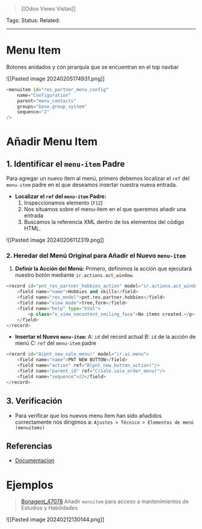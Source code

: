> [[Odoo Views Vistas]]

Tags:
Status: 
Related: 

___
# Menu Item
Botones anidados y con jerarquía que se encuentran en el top navbar

![[Pasted image 20240205174931.png]]

```python
<menuitem id="res_partner_menu_config"  
    name="Configuration"  
    parent="menu_contacts"  
    groups="base.group_system"  
    sequence="2"
/>
```

# Añadir Menu Item

## 1. Identificar el `menu-item` Padre

Para agregar un nuevo ítem al menú, primero debemos localizar el `ref` del `menu-item` padre en el que deseamos insertar nuestra nueva entrada.

- **Localizar el `ref` del `menu-item` Padre:**
  1. Inspeccionamos elemento (`F12`)
  2. Nos situamos sobre el menu-item en el que queremos añadir una entrada
  3. Buscamos la referencia XML dentro de los elementos del código HTML.

![[Pasted image 20240206112319.png]]

### 2. Heredar del Menú Original para Añadir el Nuevo `menu-item`

1. **Definir la Acción del Menú:**
	Primero, definimos la acción que ejecutará nuestro botón mediante `ir.actions.act_window`.

```python
<record id="pnt_res_partner_hobbies_action" model="ir.actions.act_window">  
    <field name="name">Hobbies and skills</field>  
    <field name="res_model">pnt.res.partner.hobbies</field>  
    <field name="view_mode">tree,form</field>  
    <field name="help" type="html">  
        <p class="o_view_nocontent_smiling_face">No items created.</p>  
    </field>  
</record>
```

- **Insertar el Nuevo `menu-item`:**
	A: `id` del record actual
	B: `id` de la acción de menú
	C: `ref` del `menu-item` padre 

```python
<record id="A(pnt_new_sale_menu)" model="ir.ui.menu">
    <field name="name">PNT NEW BUTTON</field>
    <field name="action" ref="B(pnt_new_button_action)"/>
    <field name="parent_id" ref="C(sale.sale_order_menu)"/>
    <field name="sequence">22</field>
</record>
```

## 3. Verificación

- Para verificar que los nuevos menu item han sido añadidos correctamente nos dirigimos a:
	`Ajustes > Técnico > Elementos de menú (menuitems)`

## Referencias

- [Documentacion](https://www.odoo.com/documentation/16.0/es/developer/howtos/website_themes/navigation.html?highlight=menu%20item#menu-item)


# Ejemplos

> [Bonagent_47078](https://github.com/puntsistemes/bona-gent_odoo/pull/44/commits/8378d1e09d1d3c4e87bd098ae3f39e6e1860696e#diff-b5e33d09ae27cb4b6b3a9c4affdf4f6543eeeda6e318583f8e8bf3c176f3007bR25-R54)
> Añadir `menuitem` para acceso a mantenimientos de Estudios y Habilidades

![[Pasted image 20240212130144.png]]